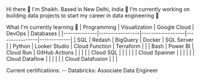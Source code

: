 Hi there 👋
I'm Shaikh. Based in New Delhi, India 📍
I’m currently working on building data projects to start my career in data engineering 🔨

What I'm currently learning 🌱
|  Programming |  Visualization | Google Cloud      | DevOps         |  Databases  |
|--------------|-----------------|------------------|----------------|-------------|
|  SQL         |  Redash        | BigQuery          | Docker         |  SQL Server |
|  Python      |  Looker Studio | Cloud Function    | Terraform      |             |
|  Bash        |  Power BI      | Cloud Run         | GitHub Actions |             |
|              |                | Cloud SQL         |                |             |
|              |                | Cloud Spanner     |                |             |
|              |                | Cloud Dataflow    |                |             |
|              |                | Cloud Datafusion  |                |             |

Current certifications:
-- Databricks: Associate Data Engineer
<!---
shaikh1896/shaikh1896 is a ✨ special ✨ repository because its `README.md` (this file) appears on your GitHub profile.
You can click the Preview link to take a look at your changes.
--->
